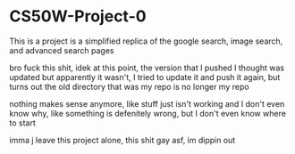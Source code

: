 # CS50W-Project-0
This is a project is a simplified replica of the google search, image search, and advanced search pages







bro fuck this shit, idek at this point, the version that I pushed I thought was updated but apparently it wasn't, 
I tried to update it and push it again, but turns out the old directory that was my repo is no longer my repo

nothing makes sense anymore, like stuff just isn't working and I don't even know why, like something is defenitely wrong,
but I don't even know where to start

imma j leave this project alone, this shit gay asf, im dippin out 
